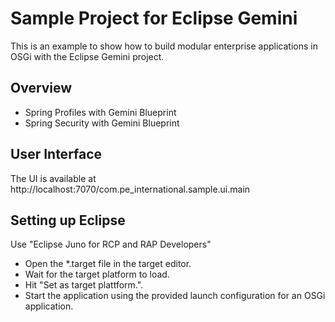 Sample Project for Eclipse Gemini
====================

This is an example to show how to build modular enterprise applications
in OSGi with the Eclipse Gemini project.

Overview
---------------------
* Spring Profiles with Gemini Blueprint
* Spring Security with Gemini Blueprint 

User Interface
---------------------
The UI is available at http://localhost:7070/com.pe_international.sample.ui.main

Setting up Eclipse
---------------------
Use "Eclipse Juno for RCP and RAP Developers"
* Open the *.target file in the target editor.
* Wait for the target platform to load.
* Hit "Set as target plattform.".
* Start the application using the provided launch configuration for an OSGi application.
